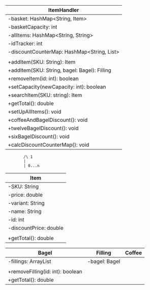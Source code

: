 | ItemHandler                                      |
|--------------------------------------------------|
| -basket: HashMap<String, Item>                   |
| -basketCapacity: int                             |
| -allItems: HashMap<String, String>               |
| -idTracker: int                                  |
| -discountCounterMap: HashMap<String, List<Item>> |
|                                                  |
| +addItem(SKU: String): Item                      |
| +addItem(SKU: String, bagel: Bagel): Filling     |
| +removeItem(id: int): boolean                    |
| +setCapacity(newCapacity: int): boolean          |
| +searchItem(SKU: string): Item                   |
| +getTotal(): double                              |
| +setUpAllItems(): void                           |
| +coffeeAndBagelDiscount(): void                  |
| +twelveBagelDiscount(): void                     |
| +sixBagelDiscount(): void                        |
| +calcDiscountCounterMap(): void                  |
            /\ 1
            |
            | 0...n
| Item                   |
|------------------------|
| -SKU: String           |
| -price: double         |
| -variant: String       |
| -name: String          |
| -id: int               |
| -discountPrice: double |
|                        |
| +getTotal(): double    |

| Bagel                            | Filling       | Coffee |
|----------------------------------|---------------|--------|
| -fillings: ArrayList<Filling>    | -bagel: Bagel |        |
|                                  |               |        |
| +removeFilling(id: int): boolean |               |        |
| +getTotal(): double              |               |        |
